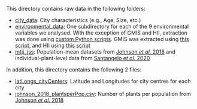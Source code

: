 This directory contains raw data in the following folders:

- [city_data](./city_data): City characteristics (e.g., Age, Size, etc.)
- [environmental_data](./environmental_data): One subdirectory for each of the 9 environmental variables we analysed. With the exception of GMIS and HII, extraction was done using [custom Python scripts](../../scripts/python). GMIS was extracted using [this script](../../scripts/r/data-extraction/gmis_extraction.R), and HII using [this script](../../scripts/r/data-extraction/hii_extraction.R)
- [mtjj_jss](./mtjj_jss): Population-mean datasets from [Johnson _et al._ 2018](https://royalsocietypublishing.org/doi/10.1098/rspb.2018.1019) and individual-plant-level data from [Santangelo _et al._ 2020](https://onlinelibrary.wiley.com/doi/10.1002/evl3.163)

In addition, this directory contains the following 2 files:

- [latLongs_cityCenters](./latLongs_cityCenters.csv): Latitude and Longitudes for city centres for each city
- [johnson_2018_plantsperPop.csv](./johnson_2018_plantsperPop.csv): Number of plants per population from [Johnson _et al._ 2018](https://royalsocietypublishing.org/doi/10.1098/rspb.2018.1019)